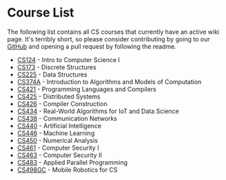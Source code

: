 # Course List

The following list contains all CS courses that currently have an active wiki page. It's terribly short, so please consider contributing by going to our [GitHub](https://github.com/hkn-alpha/wiki) and opening a pull request by following the readme.

- [CS124](CS124.md) - Intro to Computer Science I
- [CS173](CS173.md) - Discrete Structures
- [CS225](CS225.md) - Data Structures
- [CS374A](CS374A.md) - Introduction to Algorithms and Models of Computation
- [CS421](CS421.md) - Programming Languages and Compilers
- [CS425](CS425.md) - Distributed Systems
- [CS426](CS426.md) - Compiler Construction
- [CS434](CS434.md) - Real-World Algorithms for IoT and Data Science
- [CS438](CS438.md) - Communication Networks
- [CS440](CS440.md) - Artificial Intelligence
- [CS446](CS446.md) - Machine Learning
- [CS450](CS450.md) - Numerical Analysis
- [CS461](CS461.md) - Computer Security I
- [CS463](CS463.md) - Computer Security II
- [CS483](CS483.md) - Applied Parallel Programming
- [CS498GC](CS498GC.md) - Mobile Robotics for CS
